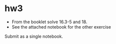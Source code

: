 # hw3


- From the booklet solve 16.3-5 and 18. 
- See the attached notebook for the other exercise

Submit as a single notebook.
